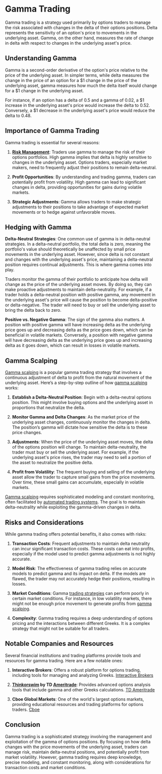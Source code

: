 # Gamma Trading

Gamma trading is a strategy used primarily by options traders to manage the risk associated with changes in the delta of their options positions. Delta represents the sensitivity of an option's price to movements in the underlying asset. Gamma, on the other hand, measures the rate of change in delta with respect to changes in the underlying asset's price.

## Understanding Gamma

Gamma is a second-order derivative of the option's price relative to the price of the underlying asset. In simpler terms, while delta measures the change in the price of an option for a $1 change in the price of the underlying asset, gamma measures how much the delta itself would change for a $1 change in the underlying asset.

For instance, if an option has a delta of 0.5 and a gamma of 0.02, a $1 increase in the underlying asset's price would increase the delta to 0.52. Conversely, a $1 decrease in the underlying asset's price would reduce the delta to 0.48.

## Importance of Gamma Trading

Gamma trading is essential for several reasons:

1. **[Risk Management](../r/risk_management.md)**: Traders use gamma to manage the risk of their options portfolios. High gamma implies that delta is highly sensitive to changes in the underlying asset. Options traders, especially market makers, need to frequently adjust their positions to remain delta-neutral.

2. **Profit Opportunities**: By understanding and trading gamma, traders can potentially profit from volatility. High gamma can lead to significant changes in delta, providing opportunities for gains during volatile markets.

3. **Strategic Adjustments**: Gamma allows traders to make strategic adjustments to their positions to take advantage of expected market movements or to hedge against unfavorable moves.

## Hedging with Gamma

**Delta-Neutral Strategies**: One common use of gamma is in delta-neutral strategies. In a delta-neutral portfolio, the total delta is zero, meaning the portfolio's value should theoretically be unaffected by small price movements in the underlying asset. However, since delta is not constant and changes with the underlying asset's price, maintaining a delta-neutral position requires continual adjustments. This is where gamma comes into play.

Traders monitor the gamma of their portfolio to anticipate how delta will change as the price of the underlying asset moves. By doing so, they can make proactive adjustments to maintain delta-neutrality. For example, if a trader holds a delta-neutral position with positive gamma, any movement in the underlying asset's price will cause the position to become delta-positive or delta-negative. The trader will need to buy or sell the underlying asset to bring the delta back to zero.

**Positive vs. Negative Gamma**: The sign of the gamma also matters. A position with positive gamma will have increasing delta as the underlying price goes up and decreasing delta as the price goes down, which can be beneficial in volatile markets. Conversely, a position with negative gamma will have decreasing delta as the underlying price goes up and increasing delta as it goes down, which can result in losses in volatile markets.

## Gamma Scalping

[Gamma scalping](../g/gamma_scalping.md) is a popular gamma trading strategy that involves a continuous adjustment of delta to profit from the natural movement of the underlying asset. Here’s a step-by-step outline of how [gamma scalping](../g/gamma_scalping.md) works:

1. **Establish a Delta-Neutral Position**: Begin with a delta-neutral options position. This might involve buying options and the underlying asset in proportions that neutralize the delta.

2. **Monitor Gamma and Delta Changes**: As the market price of the underlying asset changes, continuously monitor the changes in delta. The position’s gamma will dictate how sensitive the delta is to these price changes.

3. **Adjustments**: When the price of the underlying asset moves, the delta of the options position will change. To maintain delta-neutrality, the trader must buy or sell the underlying asset. For example, if the underlying asset's price rises, the trader may need to sell a portion of the asset to neutralize the positive delta.

4. **Profit from Volatility**: The frequent buying and selling of the underlying asset allow the trader to capture small gains from the price movements. Over time, these small gains can accumulate, especially in volatile markets.

[Gamma scalping](../g/gamma_scalping.md) requires sophisticated modeling and constant monitoring, often facilitated by [automated trading systems](../a/automated_trading_systems.md). The goal is to maintain delta-neutrality while exploiting the gamma-driven changes in delta.

## Risks and Considerations

While gamma trading offers potential benefits, it also comes with risks:

1. **Transaction Costs**: Frequent adjustments to maintain delta neutrality can incur significant transaction costs. These costs can eat into profits, especially if the model used to predict gamma adjustments is not highly accurate.

2. **Model Risk**: The effectiveness of gamma trading relies on accurate models to predict gamma and its impact on delta. If the models are flawed, the trader may not accurately hedge their positions, resulting in losses.

3. **Market Conditions**: Gamma [trading strategies](../t/trading_strategies.md) can perform poorly in certain market conditions. For instance, in low volatility markets, there might not be enough price movement to generate profits from [gamma scalping](../g/gamma_scalping.md).

4. **Complexity**: Gamma trading requires a deep understanding of options pricing and the interactions between different Greeks. It is a complex strategy that might not be suitable for all traders.

## Notable Companies and Resources

Several financial institutions and trading platforms provide tools and resources for gamma trading. Here are a few notable ones:

1. **Interactive Brokers**: Offers a robust platform for options trading, including tools for managing and analyzing Greeks. [Interactive Brokers](https://www.interactivebrokers.com/en/home.php)

2. **[Thinkorswim](../t/thinkorswim.md) by TD [Ameritrade](../a/ameritrade.md)**: Provides advanced options analysis tools that include gamma and other Greeks calculations. [TD Ameritrade](https://www.tdameritrade.com/tools-and-platforms/thinkorswim/desktop.html)

3. **Cboe Global Markets**: One of the world's largest options markets, providing educational resources and trading platforms for options traders. [Cboe](https://www.cboe.com/)

## Conclusion

Gamma trading is a sophisticated strategy involving the management and exploitation of the gamma of options positions. By focusing on how delta changes with the price movements of the underlying asset, traders can manage risk, maintain delta-neutral positions, and potentially profit from market volatility. However, gamma trading requires deep knowledge, precise modeling, and constant monitoring, along with considerations for transaction costs and market conditions.